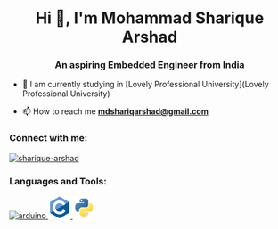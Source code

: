 

<h1 align="center">Hi 👋, I'm Mohammad Sharique Arshad</h1>
<h3 align="center">An aspiring Embedded Engineer from India</h3>

- 📝 I am currently studying in [Lovely Professional University](Lovely Professional University)

- 📫 How to reach me **mdshariqarshad@gmail.com**

<h3 align="left">Connect with me:</h3>
<p align="left">
<a href="https://linkedin.com/in/sharique-arshad" target="blank"><img align="center" src="https://raw.githubusercontent.com/rahuldkjain/github-profile-readme-generator/master/src/images/icons/Social/linked-in-alt.svg" alt="sharique-arshad" height="30" width="40" /></a>
</p>

<h3 align="left">Languages and Tools:</h3>
<p align="left"> <a href="https://www.arduino.cc/" target="_blank" rel="noreferrer"> <img src="https://cdn.worldvectorlogo.com/logos/arduino-1.svg" alt="arduino" width="40" height="40"/> </a> <a href="https://www.cprogramming.com/" target="_blank" rel="noreferrer"> <img src="https://raw.githubusercontent.com/devicons/devicon/master/icons/c/c-original.svg" alt="c" width="40" height="40"/> </a> <a href="https://www.python.org" target="_blank" rel="noreferrer"> <img src="https://raw.githubusercontent.com/devicons/devicon/master/icons/python/python-original.svg" alt="python" width="40" height="40"/> </a> </p>
